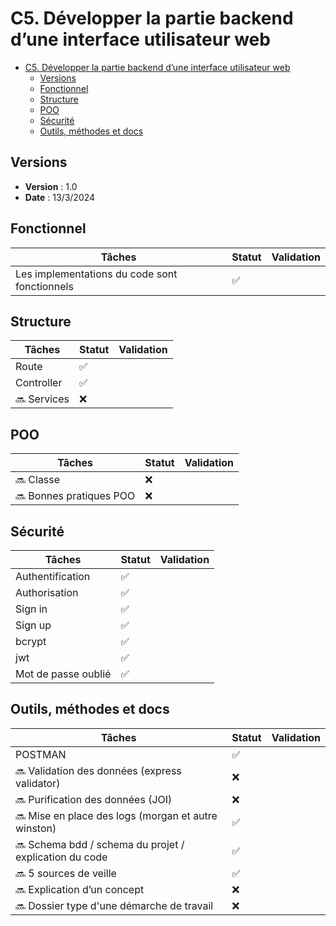 # C5. Développer la partie backend d’une interface utilisateur web

- [C5. Développer la partie backend d’une interface utilisateur web](#c5-développer-la-partie-backend-dune-interface-utilisateur-web)
  - [Versions](#versions)
  - [Fonctionnel](#fonctionnel)
  - [Structure](#structure)
  - [POO](#poo)
  - [Sécurité](#sécurité)
  - [Outils, méthodes et docs](#outils-méthodes-et-docs)

## Versions

- **Version** : 1.0
- **Date** : 13/3/2024

## Fonctionnel

| Tâches                                        | Statut | Validation |
| --------------------------------------------- | ------ | ---------- |
| Les implementations du code sont fonctionnels | ✅     |            |

## Structure

| Tâches       | Statut | Validation |
| ------------ | ------ | ---------- |
| Route        | ✅     |            |
| Controller   | ✅    |            |
| 🔜 Services | ❌     |            |

## POO

| Tâches                   | Statut | Validation |
| ------------------------ | ------ | ---------- |
| 🔜 Classe               | ❌     |            |
| 🔜 Bonnes pratiques POO | ❌     |            |

## Sécurité

| Tâches              | Statut | Validation |
| ------------------- | ------ | ---------- |
| Authentification    | ✅     |            |
| Authorisation       | ✅     |            |
| Sign in             | ✅     |            |
| Sign up             | ✅     |            |
| bcrypt              | ✅     |            |
| jwt                 | ✅     |            |
| Mot de passe oublié |  ✅    |            |

## Outils, méthodes et docs

| Tâches                                                  | Statut | Validation |
| ------------------------------------------------------- | ------ | ---------- |
| POSTMAN                                                 | ✅      |            |
| 🔜 Validation des données (express validator)            | ❌     |            |
| 🔜 Purification des données (JOI)                        | ❌     |            |
| 🔜 Mise en place des logs (morgan et autre winston)      | ✅     |            |
| 🔜 Schema bdd / schema du projet / explication du code   | ✅     |            |
| 🔜 5 sources de veille                                   | ✅     |            |
| 🔜 Explication d’un concept                              | ❌     |            |
| 🔜 Dossier type d'une démarche de travail                | ❌     |            |
